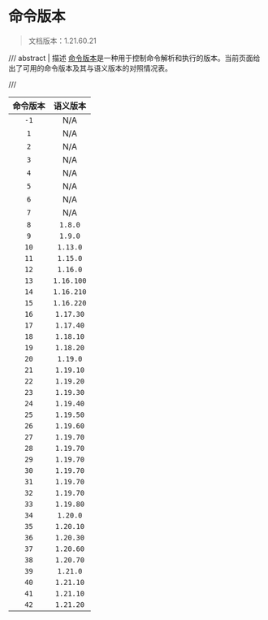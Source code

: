 # 命令版本

> 文档版本：1.21.60.21

/// abstract | 描述
[命令版本]是一种用于控制命令解析和执行的版本。当前页面给出了可用的命令版本及其与语义版本的对照情况表。

  [命令版本]: ../../docs/general/version.md#命令版本
///

| 命令版本 |    语义版本    |
|:----:|:----------:|
| `-1` |    N/A     |
| `1`  |    N/A     |
| `2`  |    N/A     |
| `3`  |    N/A     |
| `4`  |    N/A     |
| `5`  |    N/A     |
| `6`  |    N/A     |
| `7`  |    N/A     |
| `8`  |  `1.8.0`   |
| `9`  |  `1.9.0`   |
| `10` |  `1.13.0`  |
| `11` |  `1.15.0`  |
| `12` |  `1.16.0`  |
| `13` | `1.16.100` |
| `14` | `1.16.210` |
| `15` | `1.16.220` |
| `16` | `1.17.30`  |
| `17` | `1.17.40`  |
| `18` | `1.18.10`  |
| `19` | `1.18.20`  |
| `20` |  `1.19.0`  |
| `21` | `1.19.10`  |
| `22` | `1.19.20`  |
| `23` | `1.19.30`  |
| `24` | `1.19.40`  |
| `25` | `1.19.50`  |
| `26` | `1.19.60`  |
| `27` | `1.19.70`  |
| `28` | `1.19.70`  |
| `29` | `1.19.70`  |
| `30` | `1.19.70`  |
| `31` | `1.19.70`  |
| `32` | `1.19.70`  |
| `33` | `1.19.80`  |
| `34` |  `1.20.0`  |
| `35` | `1.20.10`  |
| `36` | `1.20.30`  |
| `37` | `1.20.60`  |
| `38` | `1.20.70`  |
| `39` |  `1.21.0`  |
| `40` | `1.21.10`  |
| `41` | `1.21.10`  |
| `42` | `1.21.20`  |
